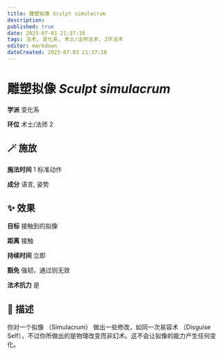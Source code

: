 ```yaml
---
title: 雕塑拟像 Sculpt simulacrum
description: 
published: true
date: 2023-07-03 21:37:18
tags: 法术, 变化系, 术士/法师法术, 2环法术
editor: markdown
dateCreated: 2023-07-03 21:37:18
---
```


# **雕塑拟像** *Sculpt simulacrum*

**学派** 变化系 

**环位** 术士/法师 2

## 🪄 施放

**施法时间** 1 标准动作

**成分** 语言, 姿势

## ✨ 效果 

**目标** 接触到的拟像 

**距离** 接触  

**持续时间** 立即 

**豁免** 强韧，通过则无效

**法术抗力** 是

## 📖 描述

你对一个拟像 （Simulacrum） 做出一些修改，如同一次易容术 （Disguise Self），不过你所做出的是物理改变而非幻术。这不会让拟像的能力产生任何变化。
    